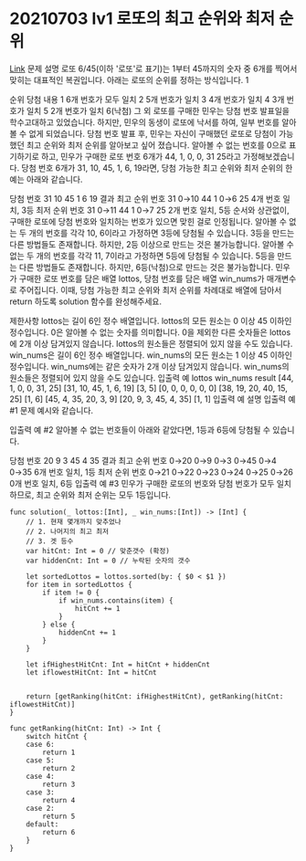 # 20210703 lv1 로또의 최고 순위와 최저 순위

[Link](https://programmers.co.kr/learn/courses/30/lessons/77484)
문제 설명
로또 6/45(이하 '로또'로 표기)는 1부터 45까지의 숫자 중 6개를 찍어서 맞히는 대표적인 복권입니다. 아래는 로또의 순위를 정하는 방식입니다. 1

순위    당첨 내용
1    6개 번호가 모두 일치
2    5개 번호가 일치
3    4개 번호가 일치
4    3개 번호가 일치
5    2개 번호가 일치
6(낙첨)    그 외
로또를 구매한 민우는 당첨 번호 발표일을 학수고대하고 있었습니다. 하지만, 민우의 동생이 로또에 낙서를 하여, 일부 번호를 알아볼 수 없게 되었습니다. 당첨 번호 발표 후, 민우는 자신이 구매했던 로또로 당첨이 가능했던 최고 순위와 최저 순위를 알아보고 싶어 졌습니다.
알아볼 수 없는 번호를 0으로 표기하기로 하고, 민우가 구매한 로또 번호 6개가 44, 1, 0, 0, 31 25라고 가정해보겠습니다. 당첨 번호 6개가 31, 10, 45, 1, 6, 19라면, 당첨 가능한 최고 순위와 최저 순위의 한 예는 아래와 같습니다.

당첨 번호    31    10    45    1    6    19    결과
최고 순위 번호    31    0→10    44    1    0→6    25    4개 번호 일치, 3등
최저 순위 번호    31    0→11    44    1    0→7    25    2개 번호 일치, 5등
순서와 상관없이, 구매한 로또에 당첨 번호와 일치하는 번호가 있으면 맞힌 걸로 인정됩니다.
알아볼 수 없는 두 개의 번호를 각각 10, 6이라고 가정하면 3등에 당첨될 수 있습니다.
3등을 만드는 다른 방법들도 존재합니다. 하지만, 2등 이상으로 만드는 것은 불가능합니다.
알아볼 수 없는 두 개의 번호를 각각 11, 7이라고 가정하면 5등에 당첨될 수 있습니다.
5등을 만드는 다른 방법들도 존재합니다. 하지만, 6등(낙첨)으로 만드는 것은 불가능합니다.
민우가 구매한 로또 번호를 담은 배열 lottos, 당첨 번호를 담은 배열 win_nums가 매개변수로 주어집니다. 이때, 당첨 가능한 최고 순위와 최저 순위를 차례대로 배열에 담아서 return 하도록 solution 함수를 완성해주세요.

제한사항
lottos는 길이 6인 정수 배열입니다.
lottos의 모든 원소는 0 이상 45 이하인 정수입니다.
0은 알아볼 수 없는 숫자를 의미합니다.
0을 제외한 다른 숫자들은 lottos에 2개 이상 담겨있지 않습니다.
lottos의 원소들은 정렬되어 있지 않을 수도 있습니다.
win_nums은 길이 6인 정수 배열입니다.
win_nums의 모든 원소는 1 이상 45 이하인 정수입니다.
win_nums에는 같은 숫자가 2개 이상 담겨있지 않습니다.
win_nums의 원소들은 정렬되어 있지 않을 수도 있습니다.
입출력 예
lottos    win_nums    result
[44, 1, 0, 0, 31, 25]    [31, 10, 45, 1, 6, 19]    [3, 5]
[0, 0, 0, 0, 0, 0]    [38, 19, 20, 40, 15, 25]    [1, 6]
[45, 4, 35, 20, 3, 9]    [20, 9, 3, 45, 4, 35]    [1, 1]
입출력 예 설명
입출력 예 #1
문제 예시와 같습니다.

입출력 예 #2
알아볼 수 없는 번호들이 아래와 같았다면, 1등과 6등에 당첨될 수 있습니다.

당첨 번호    20    9    3    45    4    35    결과
최고 순위 번호    0→20    0→9    0→3    0→45    0→4    0→35    6개 번호 일치, 1등
최저 순위 번호    0→21    0→22    0→23    0→24    0→25    0→26    0개 번호 일치, 6등
입출력 예 #3
민우가 구매한 로또의 번호와 당첨 번호가 모두 일치하므로, 최고 순위와 최저 순위는 모두 1등입니다.

```
func solution(_ lottos:[Int], _ win_nums:[Int]) -> [Int] {
    // 1. 현재 몇개까지 맞추었나
    // 2. 나머지의 최고 최저
    // 3. 겟 등수
    var hitCnt: Int = 0 // 맞춘갯수 (확정)
    var hiddenCnt: Int = 0 // 누락된 숫자의 갯수
    
    let sortedLottos = lottos.sorted(by: { $0 < $1 })
    for item in sortedLottos {
        if item != 0 {
            if win_nums.contains(item) {
                hitCnt += 1
            }
        } else {
            hiddenCnt += 1
        }
    }
    
    let ifHighestHitCnt: Int = hitCnt + hiddenCnt
    let iflowestHitCnt: Int = hitCnt
    
    
    return [getRanking(hitCnt: ifHighestHitCnt), getRanking(hitCnt: iflowestHitCnt)]
}

func getRanking(hitCnt: Int) -> Int {
    switch hitCnt {
    case 6:
        return 1
    case 5:
        return 2
    case 4:
        return 3
    case 3:
        return 4
    case 2:
        return 5
    default:
        return 6
    }
}

```
